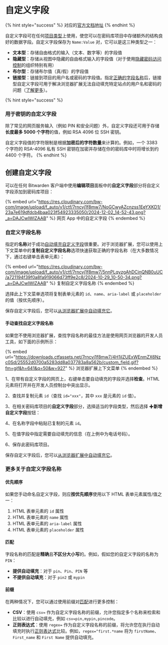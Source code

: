 # 自定义字段

{% hint style="success" %}
对应的[官方文档地址](https://bitwarden.com/help/article/custom-fields/)
{% endhint %}

自定义字段可在任何[项目类型](vault-items.md)上使用，使您可以在密码库项目中存储额外的结构良好的数据字段。自定义字段保存为 `Name:Value` 对，它可以是这三种类型之一：

* **文本型**：存储自由格式的输入（文本、数字等）的字段值
* **隐藏型**：存储从视图中隐藏的自由格式输入的字段值（对于使用[隐藏密码访问控制](../admin-console/user-management/member-roles-and-permissions.md)的组织特别有用）
* **布尔型**：存储布尔值（真/假）的字段值
* **链接型**：链接到项目的用户名或密码的字段值。指定[正确的字段名称](custom-fields.md#custom-field-names)后，链接型自定义字段可用于解决浏览器扩展无法自动填充特定站点的用户名和密码的问题（[了解更多](<../password-manager/auto-fill/auto-fill-basics/Auto-fill Custom Fields.md#using-linked-custom-fields>)）。

{% hint style="success" %}
### 用于密钥的自定义字段 <a href="#custom-fields-for-keys" id="custom-fields-for-keys"></a>

除了常见的网页服务输入（例如 PIN 和安全问题）外，自定义字段还可用于存储**长度最多 5000 个字符**的值，例如 RSA 4096 位 SSH 密钥。

自定义字段值的字符限制是根据**加密后的字符数量**来计算的。例如，一个 3383 个字符的 RSA-4096 私有 SSH 密钥在加密并存储在你的密码库中时将增长到约 4400 个字符。
{% endhint %}

## 创建自定义字段 <a href="#creating-custom-fields" id="creating-custom-fields"></a>

可以在任何 Bitwarden 客户端中使用**编辑项目**面板中的**自定义字段**部分将自定义字段添加到密码库项目：

{% embed url="https://res.cloudinary.com/bw-com/image/upload/f_auto/v1/ctf/7rncvj1f8mw7/NoGCwyAZcnzss1EeYXKD1/23a7e619dfdcb4baa023f54923335050/2024-12-02_14-52-43.png?_a=DAJCwlWIZAAB" %}
网页 App 中的自定义字段
{% endembed %}

### 自定义字段名称 <a href="#custom-field-names" id="custom-field-names"></a>

指定的**名称**对于成功[自动填充自定义字段](<../password-manager/auto-fill/auto-fill-basics/Auto-fill Custom Fields.md>)很重要。对于浏览器扩展，您可以使用上下文菜单中的**复制自定义字段名称**选项快速获取正确的字段名称（在大多数情况下，通过右键单击表单元素）：

{% embed url="https://res.cloudinary.com/bw-com/image/upload/f_auto/v1/ctf/7rncvj1f8mw7/5nnPLqyzgAhDCinQNB0uUC/a721194f39f0a8fa919066d73ff9e2c8/2024-10-29_10-50-34.png?_a=DAJCwlWIZAAB" %}
复制自定义字段名称
{% endembed %}

选择此上下文菜单选项将复制表单元素的 `id`、`name`、`aria-label` 或 `placeholder` 的值（按优先顺序）。

保存自定义字段后，您可以[从浏览器扩展中自动填充它](<../password-manager/auto-fill/auto-fill-basics/Auto-fill Custom Fields.md>)。

#### 手动查找自定义字段名称 <a href="#find-custom-field-names-manually" id="find-custom-field-names-manually"></a>

如果您不使用浏览器扩展，查找字段名称的最佳方法是使用网页浏览器的开发人员工具，如下面的示例所示：

{% embed url="https://downloads.ctfassets.net/7rncvj1f8mw7/4H1ilZUExWEnmZX6Nzc0Sd/25552d0700a5283dd8a037783a8a562b/custom_field.gif?fm=gif&h=641&q=50&w=927" %}
浏览器扩展上下文菜单
{% endembed %}

1、在带有自定义字段的网页上，右键单击要自动填充的字段并选择**检查**。HTML 元素将打开并在开发人员控制台中突出显示。

2、查找并复制元素 `id`（查找 `id="xxx"`，其中 `xxx` 是元素的 `id` 值）。

3、在相关密码库项目的**自定义字段**部分，选择适当的字段类型，然后选择 ✚**新增自定义字段**按钮：

4、在名称字段中粘贴已复制的元素 `id`。

5、在值字段中指定需要自动填充的信息（在上例中为电话号码）。

6、保存此密码库项目。

保存自定义字段后，您可以[从浏览器扩展中自动填充它](<../password-manager/auto-fill/auto-fill-basics/Auto-fill Custom Fields.md>)。

### 更多关于自定义字段名称 <a href="#more-about-custom-field-names" id="more-about-custom-field-names"></a>

#### 优先顺序 <a href="#order-of-preference" id="order-of-preference"></a>

如果您手动命名自定义字段，则应**按优先顺序**使用以下 HTML 表单元素属性/值之一：

1. HTML 表单元素的 `id` 属性
2. HTML 表单元素的 `name` 属性
3. HTML 表单元素的 `aria-label` 属性
4. HTML 表单元素的 `placeholder` 属性

#### 匹配 <a href="#matching" id="matching"></a>

字段名称的匹配是**精确**且**不区分大小写**的。例如，假如您的自定义字段的名称为 `PIN`：

* **提供自动填充**：对于 `pin`、`Pin`、`PIN` 等
* **不提供自动填充**：对于 `pin2` 或 `mypin`&#x20;

#### 前缀 <a href="#prefixing" id="prefixing"></a>

在两种情况下，您可以通过使用前缀对[匹配](custom-fields.md#matching)进行更多控制：

* **CSV**：使用 `csv=` 作为自定义字段名称的前缀，允许您指定多个名称来检索和比较以进行自动填充，例如 `csv=pin,mypin,pincode`。
* **正则表达式**：使用 `regex=` 作为自定义字段名称的前缀，将允许您在执行自动填充时执行[正则表达式](https://regexone.com/)比较。例如，`regex=^first.*name` 将为 `firstName`、`First_name` 和 `First Name` 提供自动填充。
